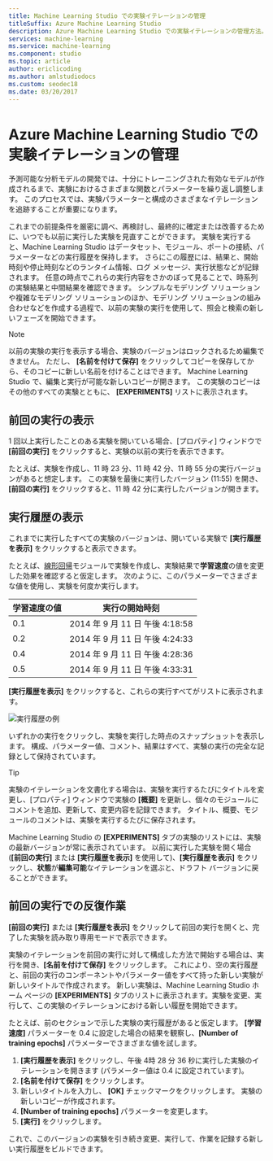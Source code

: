 ```yaml
---
title: Machine Learning Studio での実験イテレーションの管理
titleSuffix: Azure Machine Learning Studio
description: Azure Machine Learning Studio での実験イテレーションの管理方法。 これまでの前提条件を厳密に調べ、再検討し、最終的に確定または改善するために、いつでも以前に実行した実験を見直すことができます。
services: machine-learning
ms.service: machine-learning
ms.component: studio
ms.topic: article
author: ericlicoding
ms.author: amlstudiodocs
ms.custom: seodec18
ms.date: 03/20/2017
---
```

# <a name="manage-experiment-iterations-in-azure-machine-learning-studio"></a>Azure Machine Learning Studio での実験イテレーションの管理
予測可能な分析モデルの開発では、十分にトレーニングされた有効なモデルが作成されるまで、実験におけるさまざまな関数とパラメーターを繰り返し調整します。 このプロセスでは、実験パラメーターと構成のさまざまなイテレーションを追跡することが重要になります。



これまでの前提条件を厳密に調べ、再検討し、最終的に確定または改善するために、いつでも以前に実行した実験を見直すことができます。 実験を実行すると、Machine Learning Studio はデータセット、モジュール、ポートの接続、パラメーターなどの実行履歴を保持します。 さらにこの履歴には、結果と、開始時刻や停止時刻などのランタイム情報、ログ メッセージ、実行状態などが記録されます。 任意の時点でこれらの実行内容をさかのぼって見ることで、時系列の実験結果と中間結果を確認できます。 シンプルなモデリング ソリューションや複雑なモデリング ソリューションのほか、モデリング ソリューションの組み合わせなどを作成する過程で、以前の実験の実行を使用して、照会と検索の新しいフェーズを開始できます。

> [!NOTE]
> 以前の実験の実行を表示する場合、実験のバージョンはロックされるため編集できません。 ただし、 **[名前を付けて保存]** をクリックしてコピーを保存してから、そのコピーに新しい名前を付けることはできます。 Machine Learning Studio で、編集と実行が可能な新しいコピーが開きます。 この実験のコピーはその他のすべての実験とともに、 **[EXPERIMENTS]** リストに表示されます。
> 
> 

## <a name="viewing-the-prior-run"></a>前回の実行の表示
1 回以上実行したことのある実験を開いている場合、[プロパティ] ウィンドウで **[前回の実行]** をクリックすると、実験の以前の実行を表示できます。

たとえば、実験を作成し、11 時 23 分、11 時 42 分、11 時 55 分の実行バージョンがあると想定します。 この実験を最後に実行したバージョン (11:55) を開き、 **[前回の実行]** をクリックすると、11 時 42 分に実行したバージョンが開きます。

## <a name="viewing-the-run-history"></a>実行履歴の表示
これまでに実行したすべての実験のバージョンは、開いている実験で **[実行履歴を表示]** をクリックすると表示できます。

たとえば、[線形回帰][linear-regression]モジュールで実験を作成し、実験結果で**学習速度**の値を変更した効果を確認すると仮定します。 次のように、このパラメーターでさまざまな値を使用し、実験を何度か実行します。

| 学習速度の値 | 実行の開始時刻 |
| --- | --- |
| 0.1 |2014 年 9 月 11 日 午後 4:18:58 |
| 0.2 |2014 年 9 月 11 日 午後 4:24:33 |
| 0.4 |2014 年 9 月 11 日 午後 4:28:36 |
| 0.5 |2014 年 9 月 11 日 午後 4:33:31 |

**[実行履歴を表示]** をクリックすると、これらの実行すべてがリストに表示されます。

![実行履歴の例][runhistory]

いずれかの実行をクリックし、実験を実行した時点のスナップショットを表示します。 構成、パラメーター値、コメント、結果はすべて、実験の実行の完全な記録として保持されています。

> [!TIP]
> 実験のイテレーションを文書化する場合は、実験を実行するたびにタイトルを変更し、[プロパティ] ウィンドウで実験の **[概要]** を更新し、個々のモジュールにコメントを追加、更新して、変更内容を記録できます。 タイトル、概要、モジュールのコメントは、実験を実行するたびに保存されます。
> 
> 

Machine Learning Studio の **[EXPERIMENTS]** タブの実験のリストには、実験の最新バージョンが常に表示されています。 以前に実行した実験を開く場合 (**[前回の実行]** または **[実行履歴を表示]** を使用して)、**[実行履歴を表示]** をクリックし、**状態**が**編集可能**なイテレーションを選ぶと、ドラフト バージョンに戻ることができます。

## <a name="iterating-on-a-previous-run"></a>前回の実行での反復作業
**[前回の実行]** または **[実行履歴を表示]** をクリックして前回の実行を開くと、完了した実験を読み取り専用モードで表示できます。

実験のイテレーションを前回の実行に対して構成した方法で開始する場合は、実行を開き、**[名前を付けて保存]** をクリックします。 これにより、空の実行履歴と、前回の実行のコンポーネントやパラメーター値をすべて持った新しい実験が新しいタイトルで作成されます。 新しい実験は、Machine Learning Studio ホーム ページの **[EXPERIMENTS]** タブのリストに表示されます。実験を変更、実行して、この実験のイテレーションにおける新しい履歴を開始できます。 

たとえば、前のセクションで示した実験の実行履歴があると仮定します。 **[学習速度]** パラメーターを 0.4 に設定した場合の結果を観察し、**[Number of training epochs]** パラメーターでさまざまな値を試します。

1. **[実行履歴を表示]** をクリックし、午後 4時 28 分 36 秒に実行した実験のイテレーションを開きます (パラメーター値は 0.4 に設定されています)。
2. **[名前を付けて保存]** をクリックします。
3. 新しいタイトルを入力し、 **[OK]** チェックマークをクリックします。 実験の新しいコピーが作成されます。
4. **[Number of training epochs]** パラメーターを変更します。
5. **[実行]** をクリックします。

これで、このバージョンの実験を引き続き変更、実行して、作業を記録する新しい実行履歴をビルドできます。

<!-- Images -->
[runhistory]:./media/manage-experiment-iterations/viewrunhistory.jpg


<!-- Module References -->
[linear-regression]: https://msdn.microsoft.com/library/azure/31960a6f-789b-4cf7-88d6-2e1152c0bd1a/
